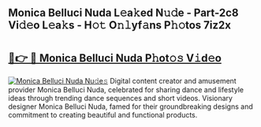 ## Monica Belluci Nuda L𝚎a𝚔ed N𝚞𝚍e - Part-2c8 Vi𝚍𝚎o L𝚎a𝚔s - H𝚘𝚝 O𝚗𝚕yf𝚊ns P𝚑𝚘tos 7iz2x

# <h2><a href="http://kf73vv.oniu.top/?m=Monica+Belluci+Nuda">🔗👉 🔴 Monica Belluci Nuda P𝚑ot𝚘𝚜 V𝚒d𝚎o</a></h2>

[![Monica Belluci Nuda Nu𝚍e𝚜](https://i.imgur.com/0qMVB7G.gif)](http://kf73vv.oniu.top/?m=Monica+Belluci+Nuda)
Digital content creator and amusement provider Monica Belluci Nuda, celebrated for sharing dance and lifestyle ideas through trending dance sequences and short videos. Visionary designer Monica Belluci Nuda, famed for their groundbreaking designs and commitment to creating beautiful and functional products.  
